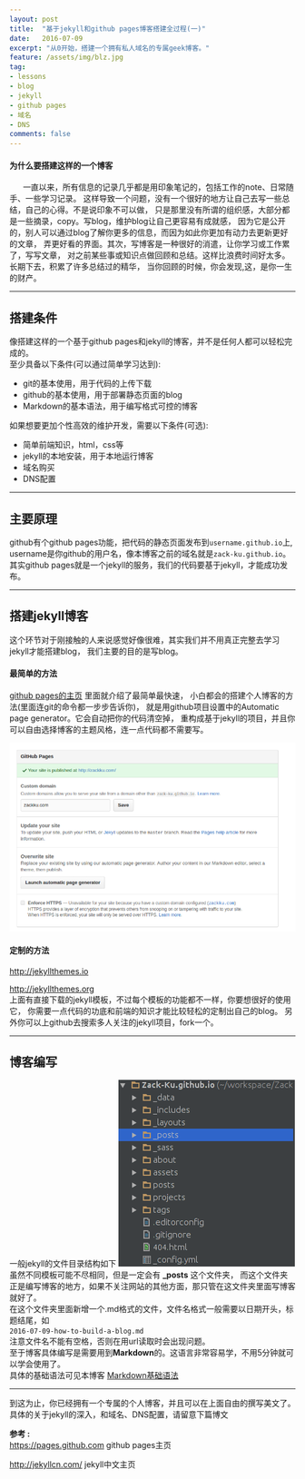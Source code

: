 ```yaml
---
layout: post
title:  "基于jekyll和github pages博客搭建全过程(一)"
date:   2016-07-09
excerpt: "从0开始，搭建一个拥有私人域名的专属geek博客。"
feature: /assets/img/blz.jpg
tag:
- lessons 
- blog
- jekyll
- github pages
- 域名
- DNS
comments: false
---
```


#### 为什么要搭建这样的一个博客
 &nbsp;&nbsp;&nbsp;&nbsp;&nbsp;&nbsp;一直以来，所有信息的记录几乎都是用印象笔记的，包括工作的note、日常随手、一些学习记录。
这样导致一个问题，没有一个很好的地方让自己去写一些总结，自己的心得。不是说印象不可以做，
只是那里没有所谓的组织感，大部分都是一些摘录，copy。写blog，维护blog让自己更容易有成就感，
因为它是公开的，别人可以通过blog了解你更多的信息，而因为如此你更加有动力去更新更好的文章，
弄更好看的界面。其次，写博客是一种很好的消遣，让你学习或工作累了，写写文章，
对之前某些事或知识点做回顾和总结。这样比浪费时间好太多。长期下去，积累了许多总结过的精华，
当你回顾的时候，你会发现,这，是你一生的财产。

-------------

## 搭建条件
像搭建这样的一个基于github pages和jekyll的博客，并不是任何人都可以轻松完成的。  
至少具备以下条件(可以通过简单学习达到):  

- git的基本使用，用于代码的上传下载
- github的基本使用，用于部署静态页面的blog
- Markdown的基本语法，用于编写格式可控的博客

如果想要更加个性高效的维护开发，需要以下条件(可选):  

- 简单前端知识，html，css等
- jekyll的本地安装，用于本地运行博客
- 域名购买
- DNS配置

----------

## 主要原理
github有个github pages功能，把代码的静态页面发布到`username.github.io`上,
username是你github的用户名，像本博客之前的域名就是`zack-ku.github.io`。
其实github pages就是一个jekyll的服务，我们的代码要基于jekyll，才能成功发布。

----------

## 搭建jekyll博客
这个环节对于刚接触的人来说感觉好像很难，其实我们并不用真正完整去学习jekyll才能搭建blog，
我们主要的目的是写blog。  

#### 最简单的方法
[github pages的主页](https://pages.github.com) 里面就介绍了最简单最快速，
小白都会的搭建个人博客的方法(里面连git的命令都一步步告诉你)，
就是用github项目设置中的Automatic page generator。它会自动把你的代码清空掉，
重构成基于jekyll的项目，并且你可以自由选择博客的主题风格，连一点代码都不需要写。

![github setting](/assets/img/githubpages.png)

#### 定制的方法
<http://jekyllthemes.io>   
  
<http://jekyllthemes.org>     
上面有直接下载的jekyll模板，不过每个模板的功能都不一样，你要想很好的使用它，
你需要一点代码的功底和前端的知识才能比较轻松的定制出自己的blog。
另外你可以上github去搜索多人关注的jekyll项目，fork一个。

------------------------------------

## 博客编写
一般jekyll的文件目录结构如下
![folder of jekyll](/assets/img/folder-of-jekyll.png)
虽然不同模板可能不尽相同，但是一定会有 **_posts** 这个文件夹，
而这个文件夹正是编写博客的地方，如果不关注网站的其他方面，那只管在这文件夹里面写博客就好了。  
在这个文件夹里面新增一个.md格式的文件，文件名格式一般需要以日期开头，标题结尾，如  
        `2016-07-09-how-to-build-a-blog.md`  
注意文件名不能有空格，否则在用url读取时会出现问题。  
至于博客具体编写是需要用到**Markdown**的。这语言非常容易学，不用5分钟就可以学会使用了。  
具体的基础语法可见本博客 [Markdown基础语法](zackku.com/Markdown/ "点击打开")

------------------------------------
到这为止，你已经拥有一个专属的个人博客，并且可以在上面自由的撰写美文了。  
具体的关于jekyll的深入，和域名、DNS配置，请留意下篇博文  

**参考 :**      
<https://pages.github.com>  github pages主页

<http://jekyllcn.com/>  jekyll中文主页
